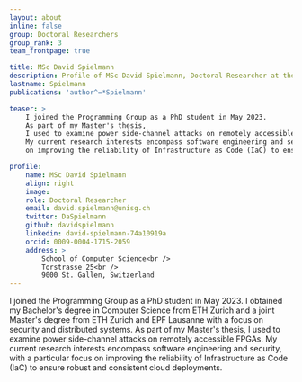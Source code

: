 ```yaml
---
layout: about
inline: false
group: Doctoral Researchers
group_rank: 3
team_frontpage: true

title: MSc David Spielmann
description: Profile of MSc David Spielmann, Doctoral Researcher at the Programming Group.
lastname: Spielmann
publications: 'author^=*Spielmann'

teaser: >
    I joined the Programming Group as a PhD student in May 2023.
    As part of my Master's thesis,
    I used to examine power side-channel attacks on remotely accessible FPGAs.
    My current research interests encompass software engineering and security, with a particular focus
    on improving the reliability of Infrastructure as Code (IaC) to ensure robust and consistent cloud deployments.

profile:
    name: MSc David Spielmann
    align: right
    image: 
    role: Doctoral Researcher
    email: david.spielmann@unisg.ch
    twitter: DaSpielmann
    github: davidspielmann
    linkedin: david-spielmann-74a10919a
    orcid: 0009-0004-1715-2059
    address: >
        School of Computer Science<br />
        Torstrasse 25<br />
        9000 St. Gallen, Switzerland
---
```


I joined the Programming Group as a PhD student in May 2023.
I obtained my Bachelor's degree in Computer Science from ETH Zurich and a joint Master's degree from ETH Zurich and EPF Lausanne with a focus on security and distributed systems.
As part of my Master's thesis,
I used to examine power side-channel attacks on remotely accessible FPGAs.
My current research interests encompass software engineering and security, with a particular focus
on improving the reliability of Infrastructure as Code (IaC) to ensure robust and consistent cloud deployments.
